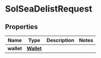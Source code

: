 

# SolSeaDelistRequest


## Properties

Name | Type | Description | Notes
------------ | ------------- | ------------- | -------------
**wallet** | [**Wallet**](Wallet.md) |  | 



